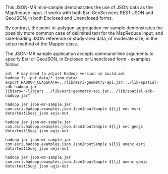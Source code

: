 This JSON-MR mini-sample demonstrates the use of JSON data as the MapReduce input.
It works with both Esri GeoServices REST JSON and GeoJSON, in both Enclosed and Unenclosed forms.

By contrast, the point-in-polygon-aggregation-mr sample demonstrates the possibly more common case of
delimited text for the MapReduce input, and side-loading JSON reference or study-area data, of moderate size,
in the setup method of the Mapper class.

The JSON-MR sample application accepts command-line arguments to specify Esri or GeoJSON,
in Enclosed or Unenclosed form - examples follow:

```
ant  # may need to adjust Hadoop version in build.xml
hadoop fs -put data/*.json data/
export HADOOP_CLASSPATH=../lib/esri-geometry-api.jar:../lib/spatial-sdk-hadoop.jar
libjars="-libjars ../lib/esri-geometry-api.jar,../lib/spatial-sdk-hadoop.jar"

hadoop jar json-mr-sample.jar com.esri.hadoop.examples.json.JsonInputSample ${lj} enc esri data/test15eej.json eejs-out

hadoop jar json-mr-sample.jar com.esri.hadoop.examples.json.JsonInputSample ${lj} enc geojs data/test15egj.json egjs-out

hadoop jar json-mr-sample.jar com.esri.hadoop.examples.json.JsonInputSample ${lj} unenc esri data/test15uej.json uejs-out

hadoop jar json-mr-sample.jar com.esri.hadoop.examples.json.JsonInputSample ${lj} unenc geojs data/test15ugj.json ugjs-out
```
